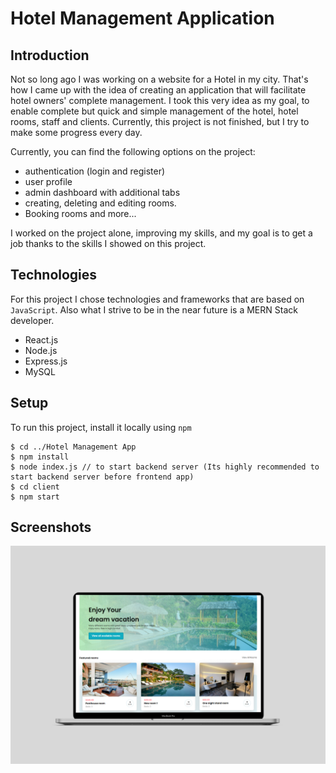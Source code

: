 
# Hotel Management Application

## Introduction

Not so long ago I was working on a website for a Hotel in my city. That's how I came up with the idea of creating an application that will facilitate hotel owners' complete management.
I took this very idea as my goal, to enable complete but quick and simple management of the hotel, hotel rooms, staff and clients. Currently, this project is not finished, but I try to make some progress every day.

Currently, you can find the following options on the project:

* authentication (login and register)
* user profile
* admin dashboard with additional tabs
* creating, deleting and editing rooms.
* Booking rooms and more...

I worked on the project alone, improving my skills, and my goal is to get a job thanks to the skills I showed on this project.

## Technologies

For this project I chose technologies and frameworks that are based on `JavaScript`. Also what I strive to be in the near future is a MERN Stack developer.

* React.js 
* Node.js
* Express.js
* MySQL

## Setup

To run this project, install it locally using `npm`

```
$ cd ../Hotel Management App
$ npm install
$ node index.js // to start backend server (Its highly recommended to start backend server before frontend app)
$ cd client
$ npm start

```

## Screenshots 

![Homepage Mockup](./screenshots/mockuper.png)